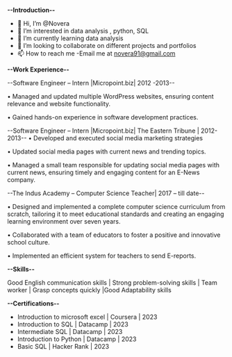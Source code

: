 **--Introduction--**

- 👋 Hi, I’m @Novera
- 👀 I’m interested in data analysis , python, SQL
- 🌱 I’m currently learning data analysis
- 💞️ I’m looking to collaborate on different projects and portfolios
- 📫 How to reach me -Email me at novera91@gmail.com




**--Work Experience--** 


--Software Engineer – Intern |Micropoint.biz| 2012 -2013--

• Managed and updated multiple WordPress websites, ensuring content relevance and website functionality.

• Gained hands-on experience in software development practices.

--Software Engineer – Intern |Micropoint.biz| The Eastern Tribune | 2012-2013--
• Developed and executed social media marketing strategies

• Updated social media pages with current news and trending topics.

• Managed a small team responsible for updating social media pages with current news, ensuring timely and 
engaging content for an E-News company.

--The Indus Academy – Computer Science Teacher| 2017 – till date--

• Designed and implemented a complete computer science curriculum from scratch, tailoring it to meet educational 
  standards and creating an engaging learning environment over seven years.
  
• Collaborated with a team of educators to foster a positive and innovative school culture.

• Implemented an efficient system for teachers to send E-reports.

**--Skills--**

Good English communication skills | Strong problem-solving skills | Team worker | Grasp concepts quickly |Good 
Adaptability skills

**--Certifications--**
- Introduction to microsoft excel | Coursera | 2023
- Introduction to SQL | Datacamp | 2023
- Intermediate SQL | Datacamp | 2023
- Introduction to Python | Datacamp | 2023
- Basic SQL | Hacker Rank | 2023


<!---
Novera-123/Novera-123 is a ✨ special ✨ repository because its `README.md` (this file) appears on your GitHub profile.
You can click the Preview link to take a look at your changes.
--->
